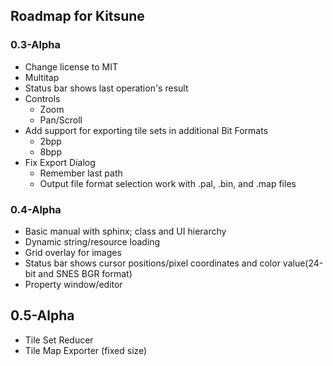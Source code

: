 ## Roadmap for Kitsune

### 0.3-Alpha
* Change license to MIT
* Multitap
* Status bar shows last operation's result
* Controls
  * Zoom
  * Pan/Scroll
* Add support for exporting tile sets in additional Bit Formats
  * 2bpp
  * 8bpp
* Fix Export Dialog
  * Remember last path
  * Output file format selection work with .pal, .bin, and .map files

### 0.4-Alpha
* Basic manual with sphinx; class and UI hierarchy
* Dynamic string/resource loading
* Grid overlay for images
* Status bar shows cursor positions/pixel coordinates and color value(24-bit and SNES BGR format)
* Property window/editor

## 0.5-Alpha
* Tile Set Reducer
* Tile Map Exporter (fixed size)
